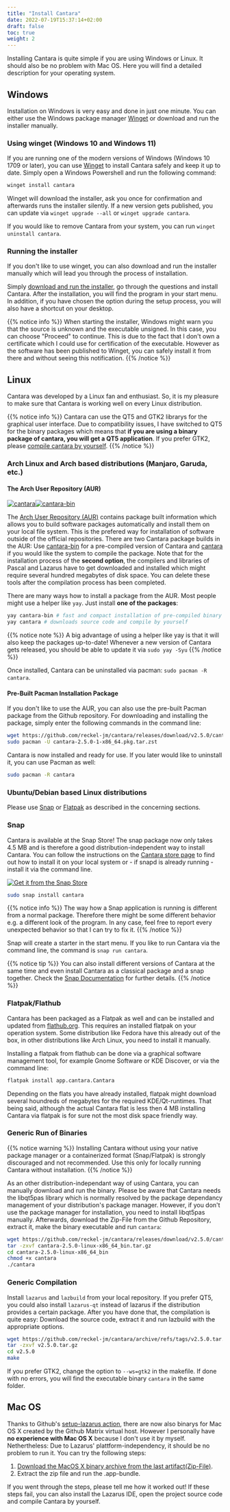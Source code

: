 ```yaml
---
title: "Install Cantara"
date: 2022-07-19T15:37:14+02:00
draft: false
toc: true
weight: 2
---
```


Installing Cantara is quite simple if you are using Windows or Linux. It should also be no problem with Mac OS. Here you will find a detailed description for your operating system.

## Windows

Installation on Windows is very easy and done in just one minute. You can either use the Windows package manager [Winget](https://learn.microsoft.com/en-us/windows/package-manager/winget/) or download and run the installer manually.

### Using winget (Windows 10 and Windows 11)

If you are running one of the modern versions of Windows (Windows 10 1709 or later), you can use [Winget](https://learn.microsoft.com/en-us/windows/package-manager/winget/) to install Cantara safely and keep it up to date. Simply open a Windows Powershell and run the following command:

```Powershell
winget install cantara
```

Winget will download the installer, ask you once for confirmation and afterwards runs the installer silently. If a new version gets published, you can update via `winget upgrade --all` or `winget upgrade cantara`.

If you would like to remove Cantara from your system, you can run `winget uninstall cantara`.

### Running the installer

If you don't like to use winget, you can also download and run the installer manually which will lead you through the process of installation.

Simply [download and run the installer](https://github.com/reckel-jm/cantara/releases/download/v2.5.0/cantara-v2.5.0_setup_x84_64.exe), go through the questions and install Cantara. After the installation, you will find the program in your start menu. In addition, if you have chosen the option during the setup process, you will also have a shortcut on your desktop.

{{% notice info %}}
When starting the installer, Windows might warn you that the source is unknown and the executable unsigned. In this case, you can choose "Proceed" to continue.
This is due to the fact that I don't own a certificate which I could use for certification of the executable.
However as the software has been published to Winget, you can safely install it from there and without seeing this notification.
{{% /notice %}}

## Linux

Cantara was developed by a Linux fan and enthusiast. So, it is my pleasure to make sure that Cantara is working well on every Linux distribution.

{{% notice info %}}
Cantara can use the QT5 and GTK2 librarys for the graphical user interface. Due to compatibility issues, I have switched to QT5 for the binary packages which means that **if you are using a binary package of cantara, you will get a QT5 application**. If you prefer GTK2, please [compile cantara by yourself](#generic-compilation).
{{% /notice %}}

### Arch Linux and Arch based distributions (Manjaro, Garuda, etc.)

#### The Arch User Repository (AUR)

[![cantara](https://img.shields.io/aur/version/cantara?color=1793d1&label=cantara&logo=arch-linux&style=for-the-badge)](https://aur.archlinux.org/packages/cantara/)[![cantara-bin](https://img.shields.io/aur/version/cantara-bin?color=1793d1&label=cantara-bin&logo=arch-linux&style=for-the-badge)](https://aur.archlinux.org/packages/cantara-bin/)

The [Arch User Repository (AUR)](https://wiki.archlinux.org/title/Arch_User_Repository) contains package built information which allows you to build software packages automatically and install them on your local file system. This is the prefered way for installation of software outside of the official repositories. There are two Cantara package builds in the AUR: Use [cantara-bin](https://aur.archlinux.org/packages/cantara-bin) for a pre-compiled version of Cantara and [cantara](https://aur.archlinux.org/packages/cantara) if you would like the system to compile the package. Note that for the installation process of the **second option**, the compilers and libraries of Pascal and Lazarus have to get downloaded and installed which might require several hundred megabytes of disk space. You can delete these tools after the compilation process has been completed.

There are many ways how to install a package from the AUR. Most people might use a helper like `yay`. Just install **one of the packages**:

```bash
yay cantara-bin # fast and compact installation of pre-compiled binary
yay cantara # downloads source code and compile by yourself
```

{{% notice note %}}
A big advantage of using a helper like yay is that it will also keep the packages up-to-date! Whenever a new version of Cantara gets released, you should be able to update it via `sudo yay -Syu`
{{% /notice %}}

Once installed, Cantara can be uninstalled via pacman: `sudo pacman -R cantara`.

#### Pre-Built Pacman Installation Package

If you don't like to use the AUR, you can also use the pre-built Pacman package from the Github repository. For downloading and installing the package, simply enter the following commands in the command line:

```bash
wget https://github.com/reckel-jm/cantara/releases/download/v2.5.0/cantara-2.5.0-1-x86_64.pkg.tar.zst
sudo pacman -U cantara-2.5.0-1-x86_64.pkg.tar.zst
```

Cantara is now installed and ready for use. If you later would like to uninstall it, you can use Pacman as well:

```bash
sudo pacman -R cantara
```

### Ubuntu/Debian based Linux distributions

Please use [Snap](#snap) or [Flatpak](#flatpakflathub) as described in the concerning sections.

### Snap

Cantara is available at the Snap Store! The snap package now only takes 4.5 MB and is therefore a good distribution-independent way to install Cantara. You can follow the instructions on the [Cantara store page](https://snapcraft.io/cantara) to find out how to install it on your local system or - if snapd is already running - install it via the command line.

[![Get it from the Snap Store](https://snapcraft.io/static/images/badges/en/snap-store-black.svg)](https://snapcraft.io/cantara)

```bash
sudo snap install cantara
```

{{% notice info %}}
The way how a Snap application is running is different from a normal package. Therefore there might be some different behavior e.g. a different look of the program. In any case, feel free to report every unexpected behavior so that I can try to fix it.
{{% /notice %}}

Snap will create a starter in the start menu. If you like to run Cantara via the command line, the command is `snap run cantara`.

{{% notice tip %}}
You can also install different versions of Cantara at the same time and even install Cantara as a classical package and a snap together. Check the [Snap Documentation](https://snapcraft.io/docs/parallel-installs) for further details.
{{% /notice %}}

### Flatpak/Flathub

Cantara has been packaged as a Flatpak as well and can be installed and updated from [flathub.org](https://flathub.org/apps/details/app.cantara.Cantara). This requires an installed flatpak on your operation system. Some distribution like Fedora have this already out of the box, in other distributions like Arch Linux, you need to install it manually.

Installing a flatpak from flathub can be done via a graphical software management tool, for example Gnome Software or KDE Discover, or via the command line:

```bash
flatpak install app.cantara.Cantara
```

Depending on the flats you have already installed, flatpak might download several houndreds of megabytes for the required KDE/Qt-runtimes. That being said, although the actual Cantara flat is less then 4 MB installing Cantara via flatpak is for sure not the most disk space friendly way.

### Generic Run of Binaries

{{% notice warning %}}
Installing Cantara without using your native package manager or a containerized format (Snap/Flatpak) is strongly discouraged and not recommended. Use this only for locally running Cantara without installation.
{{% /notice %}}

As an other distribution-independant way of using Cantara, you can manually download and run the binary. Please be aware that Cantara needs the libqt5pas library which is normally resolved by the package dependancy management of your distribution's package manager. However, if you don't use the package manager for installation, you need to install libqt5pas manually. Afterwards, download the Zip-File from the Github Repository, extract it, make the binary executable and run `cantara`:

```sh
wget https://github.com/reckel-jm/cantara/releases/download/v2.5.0/cantara-2.5.0-linux-x86_64_bin.tar.gz
tar -zxvf cantara-2.5.0-linux-x86_64_bin.tar.gz
cd cantara-2.5.0-linux-x86_64_bin
chmod +x cantara
./cantara
```

### Generic Compilation

Install `lazarus` and `lazbuild` from your local repository. If you prefer QT5, you could also install `lazarus-qt` instead of lazarus if the distribution provides a certain package. After you have done that, the compilation is quite easy: Download the source code, extract it and run lazbuild with the appropriate options.

```sh
wget https://github.com/reckel-jm/cantara/archive/refs/tags/v2.5.0.tar.gz
tar -zxvf v2.5.0.tar.gz
cd v2.5.0
make
```

If you prefer GTK2, change the option to `--ws=gtk2` in the makefile. If done with no errors, you will find the executable binary `cantara` in the same folder.

## Mac OS

Thanks to Github's [setup-lazarus action](https://github.com/gcarreno/setup-lazarus), there are now also binarys for Mac OS X created by the Github Matrix virtual host. However I personally have **no experience with Mac OS X** because I don't use it by myself. Nethertheless: Due to Lazarus' plattform-independency, it should be no problem to run it. You can try the following steps:

1. [Download the MacOS X binary archive from the last artifact(Zip-File)](https://github.com/reckel-jm/cantara/suites/10219630045/artifacts/500741790).
2. Extract the zip file and run the .app-bundle.

If you went through the steps, please tell me how it worked out! If these steps fail, you can also install the Lazarus IDE, open the project source code and compile Cantara by yourself.
